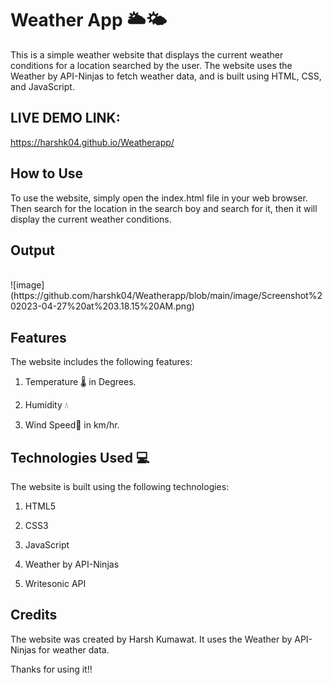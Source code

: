 # Weather App 🌥️🌤️

This is a simple weather website that displays the current weather conditions for a location searched by the user. The website uses the Weather by API-Ninjas to fetch weather data, and is built using HTML, CSS, and JavaScript.



## **LIVE DEMO LINK:**
https://harshk04.github.io/Weatherapp/
<br/>

## **How to Use**


To use the website, simply open the index.html file in your web browser. Then search for the location in the search boy and search for it, then it will display the current weather conditions. 

## **Output**
<br/>
![image](https://github.com/harshk04/Weatherapp/blob/main/image/Screenshot%202023-04-27%20at%203.18.15%20AM.png)



## **Features**

The website includes the following features:

1. Temperature 🌡️ in Degrees.

2. Humidity 💧

3. Wind Speed🍃 in km/hr.


## **Technologies Used 💻**
 
 
 The website is built using the following technologies:
 
1. HTML5

2. CSS3

3. JavaScript

4. Weather by API-Ninjas

5. Writesonic API



## **Credits**

The website was created by Harsh Kumawat. It uses the Weather by API-Ninjas for weather data.


Thanks for using it!!
